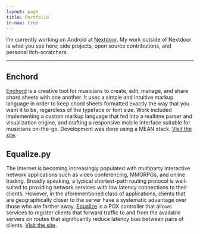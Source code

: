 ```yaml
---
layout: page
title: Portfolio
in-nav: true
---
```


I’m currently working on Android at [Nextdoor](http://nextdoor.com). My work outside of Nextdoor is what you see here; side projects, open source contributions, and personal itch-scratchers.

* * *

## Enchord
[Enchord](http://enchord.me) is a creative tool for musicians to create, edit, manage, and share chord sheets with one another. It uses a simple and intuitive markup language in order to keep chord sheets formatted exactly the way that you want it to be, regardless of the typeface or font size. Work included implementing a custom markup language that fed into a realtime parser and visualization engine, and crafting a responsive mobile interface suitable for musicians on-the-go. Development was done using a MEAN stack. [Visit the site](http://enchord.me).

## Equalize.py
The Internet is becoming increasingly populated with multiparty interactive network applications such as video conferencing, MMORPGs, and online trading. Broadly speaking, a typical shortest-path routing protocol is well-suited to providing network services with low latency connections to their clients. However, in the aforementioned class of applications, clients that are geographically closer to the server have a systematic advantage over those who are farther away. [Equalize](http://drewtran.com/latency-equalization) is a POX controller that allows services to register clients that forward traffic to and from the available servers on routes that significantly reduce latency bias between pairs of clients. [Visit the site](http://drewtran.com/latency-equalization).
